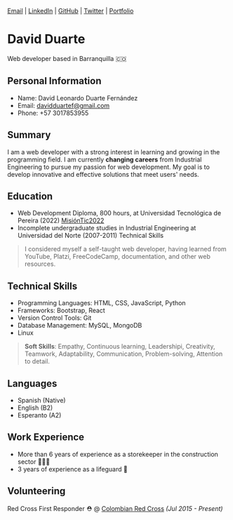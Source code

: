 [Email](mailto:davidduartef@gmail.com) |  [LinkedIn](https://www.linkedin.com/in/drt-dave/) | [GitHub](https://github.com/drt-dave/) | [Twitter](https://twitter.com/Drt__Dave/) | [Portfolio](h.....ttps://drt-dave.github.io/portfolio/) 
# David Duarte
 Web developer based in Barranquilla 🇨🇴  
 
## Personal Information

- Name: David Leonardo Duarte Fernández
- Email: davidduartef@gmail.com
- Phone: +57 3017853955

## Summary

I am a web developer with a strong interest in learning and growing in the programming field. I am currently __changing careers__ from Industrial Engineering to pursue my passion for web development. My goal is to develop innovative and effective solutions that meet users' needs.

## Education

- Web Development Diploma, 800 hours, at Universidad Tecnológica de Pereira (2022) [MisiónTic2022](https://certificadomisionticutp.com/apiv1/public/docs/4A/_1140828060-.pdf)
- Incomplete undergraduate studies in Industrial Engineering at Universidad del Norte (2007-2011)
Technical Skills

> I considered myself a self-taught web developer, having learned from YouTube, Platzi, FreeCodeCamp, documentation, and other web resources.

## Technical Skills
- Programming Languages: HTML, CSS, JavaScript, Python
- Frameworks: Bootstrap, React
- Version Control Tools: Git
- Database Management: MySQL, MongoDB
- Linux

> **Soft Skills**: Empathy, Continuous learning, Leadershipi, Creativity, Teamwork, Adaptability, Communication, Problem-solving, Attention to detail.
## Languages

- Spanish (Native)
- English (B2)
- Esperanto (A2)
 
## Work Experience

- More than 6 years of experience as a storekeeper in the construction sector 👷🏽‍♂️
- 3 years of experience as a lifeguard 🛟

## Volunteering

  Red Cross First Responder ⛑️ @ [Colombian Red Cross](https://www.cruzrojacolombiana.org) _(Jul 2015 - Present)_<br>
